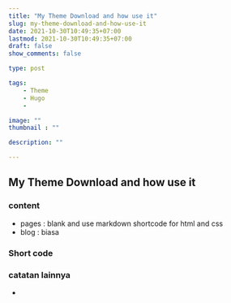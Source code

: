 ```yaml
---
title: "My Theme Download and how use it"
slug: my-theme-download-and-how-use-it
date: 2021-10-30T10:49:35+07:00
lastmod: 2021-10-30T10:49:35+07:00
draft: false
show_comments: false

type: post

tags:
    - Theme
    - Hugo
    - 

image: ""
thumbnail : ""

description: ""

---
```


## My Theme Download and how use it

### content
- pages : blank and use markdown shortcode for html and css
- blog : biasa

### Short code

### catatan lainnya
- 
